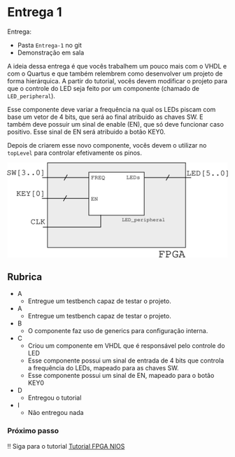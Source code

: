 # Entrega 1

Entrega:

- Pasta `Entrega-1` no git
- Demonstração em sala

A ideia dessa entrega é que vocês trabalhem um pouco mais com o VHDL e com o Quartus e que também relembrem como desenvolver um projeto de forma hierárquica. A partir do tutorial, vocês devem modificar o projeto para que o controle do LED seja feito por um componente (chamado de `LED_peripheral`). 

Esse componente deve variar a frequência na qual os LEDs piscam com base um vetor de 4 bits, que será ao final atribuido as chaves SW. E também deve possuir um sinal de enable (EN), que só deve funcionar caso positivo. Esse sinal de EN será atribuido a botão KEY0.

Depois de criarem esse novo componente, vocês devem o utilizar no `topLevel` para controlar efetivamente os pinos. 

![](figs/Entrega-1-diagrama.png)

## Rubrica

- A
    - Entregue um testbench capaz de testar o projeto.
- A
    - Entregue um testbench capaz de testar o projeto.
- B 
    - O componente faz uso de generics para configuração interna.
- C
    - Criou um componente em VHDL que é responsável pelo controle do LED 
    - Esse componente possui um sinal de entrada de 4 bits que controla a frequência do LEDs, mapeado para as chaves SW.
    - Esse componente possui um sinal de EN, mapeado para o botão KEY0
- D 
    - Entregou o tutorial
- I
    - Não entregou nada


### Próximo passo 

:bangbang: Siga para o tutorial [Tutorial FPGA NIOS](Tutorial-FPGA-NIOS)
